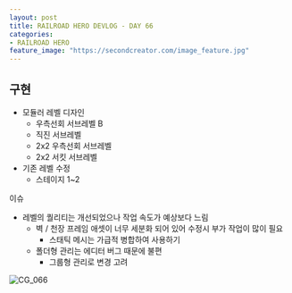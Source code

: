 ```yaml
---
layout: post
title: RAILROAD HERO DEVLOG - DAY 66
categories:
- RAILROAD HERO
feature_image: "https://secondcreator.com/image_feature.jpg"
---
```


## 구현
- 모듈러 레벨 디자인
  - 우측선회 서브레벨 B
  - 직진 서브레벨
  - 2x2 우측선회 서브레벨
  - 2x2 서킷 서브레벨
- 기존 레벨 수정
  - 스테이지 1~2

이슈
- 레벨의 퀄리티는 개선되었으나 작업 속도가 예상보다 느림
  - 벽 / 천장 프레임 애셋이 너무 세분화 되어 있어 수정시 부가 작업이 많이 필요
    - 스태틱 메시는 가급적 병합하여 사용하기
  - 폴더형 관리는 에디터 버그 때문에 불편
    - 그룹형 관리로 변경 고려

![CG_066](https://secondcreator.com/blog/imgs/CG_066.PNG)
